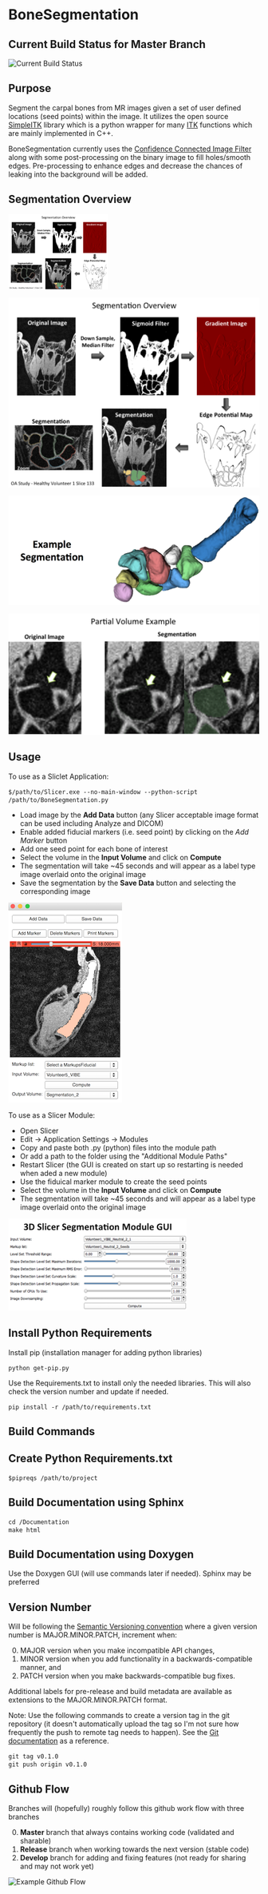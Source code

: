 BoneSegmentation
=============

Current Build Status for Master Branch
-------

![Current Build Status](https://img.shields.io/shippable/562c7f391895ca447420e213.svg?style=plastic)

Purpose 
-------

Segment the carpal bones from MR images given a set of user defined locations (seed points) within the image. It utilizes the open source [SimpleITK](http://www.simpleitk.org/) library which is a python wrapper for many [ITK](http://www.itk.org/) functions which are mainly implemented in C++. 

BoneSegmentation currently uses the [Confidence Connected Image Filter](http://www.itk.org/SimpleITKDoxygen/html/classitk_1_1simple_1_1ConfidenceConnectedImageFilter.html) along with some post-processing on the binary image to fill holes/smooth edges. Pre-processing to enhance edges and decrease the chances of leaking into the background will be added.



Segmentation Overview
-------


<img width="200" alt="examplerendering" src="Documentation/SlicerModuleSegmentationOverview.png">


![Segmentation Example](Documentation/SlicerModuleSegmentationOverview.png?raw=true "Segmentation Example")


![Rendering Example](Documentation/ExampleRendering.png?raw=true "Segmentation Rendered")



![Partial Volume Example](Documentation/PartialVolumeExample.png?raw=true "Segmentation Rendered")






Usage
-------


To use as a Sliclet Application:

```
$/path/to/Slicer.exe --no-main-window --python-script /path/to/BoneSegmentation.py 
```

* Load image by the **Add Data** button (any Slicer acceptable image format can be used including Analyze and DICOM)
* Enable added fiducial markers (i.e. seed point) by clicking on the *Add Marker* button
* Add one seed point for each bone of interest 
* Select the volume in the **Input Volume** and click on **Compute**
* The segmentation will take ~45 seconds and will appear as a label type image overlaid onto the original image
* Save the segmentation by the **Save Data** button and selecting the corresponding image




![Slicelet GUI](Documentation/ExampleSegmentation.png?raw=true "Slicelet GUI")

To use as a Slicer Module:

* Open Slicer
* Edit -> Application Settings -> Modules
* Copy and paste both .py (python) files into the module path
* Or add a path to the folder using the "Additional Module Paths"
* Restart Slicer (the GUI is created on start up so restarting is needed when aded a new module)
* Use the fiduical marker module to create the seed points
* Select the volume in the **Input Volume** and click on **Compute**
* The segmentation will take ~45 seconds and will appear as a label type image overlaid onto the original image


![Slicer GUI](Documentation/SlicerGUI.png?raw=true "Slicer GUI")



Install Python Requirements
-------
Install pip (installation manager for adding python libraries)
```
python get-pip.py
```

Use the Requirements.txt to install only the needed libraries. This will also check the version number and update if needed.
```
pip install -r /path/to/requirements.txt
```

Build Commands
-------

Create Python Requirements.txt
-----

```
$pipreqs /path/to/project
```


Build Documentation using Sphinx
-----

``` 
cd /Documentation
make html
```

Build Documentation using Doxygen
-----

Use the Doxygen GUI (will use commands later if needed). Sphinx may be preferred

Version Number
-----

Will be following the [Semantic Versioning convention](http://semver.org/) where a given version number is  MAJOR.MINOR.PATCH, increment when:

0. MAJOR version when you make incompatible API changes,
0. MINOR version when you add functionality in a backwards-compatible manner, and
0. PATCH version when you make backwards-compatible bug fixes.

Additional labels for pre-release and build metadata are available as extensions to the MAJOR.MINOR.PATCH format.

Note: Use the following commands to create a version tag in the git repository (it doesn't automatically upload the tag so I'm not sure how frequently the push to remote tag needs to happen). See the [Git documentation](https://git-scm.com/book/en/v2/Git-Basics-Tagging) as a reference.
```
git tag v0.1.0
git push origin v0.1.0
```



Github Flow
-----

Branches will (hopefully) roughly follow this github work flow with three branches 

0. **Master** branch that always contains working code (validated and sharable)
0. **Release** branch when working towards the next version (stable code)
0. **Develop** branch for adding and fixing features (not ready for sharing and may not work yet)


![Example Github Flow](http://2.bp.blogspot.com/-yoWbDW3NmcU/U2Ph7o77BXI/AAAAAAAAAUQ/zlETRqFMHsk/s1600/git_workflow_gitflow.jpg)
